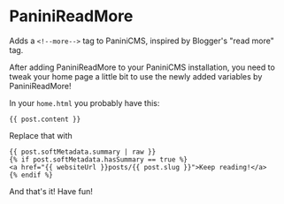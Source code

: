 # PaniniReadMore
Adds a `<!--more-->` tag to PaniniCMS, inspired by Blogger's "read more" tag.

After adding PaniniReadMore to your PaniniCMS installation, you need to tweak your home page a little bit to use the newly added variables by PaniniReadMore!

In your `home.html` you probably have this:
```
{{ post.content }}
```

Replace that with
```
{{ post.softMetadata.summary | raw }}
{% if post.softMetadata.hasSummary == true %}
<a href="{{ websiteUrl }}posts/{{ post.slug }}">Keep reading!</a>
{% endif %}
```
And that's it! Have fun!
